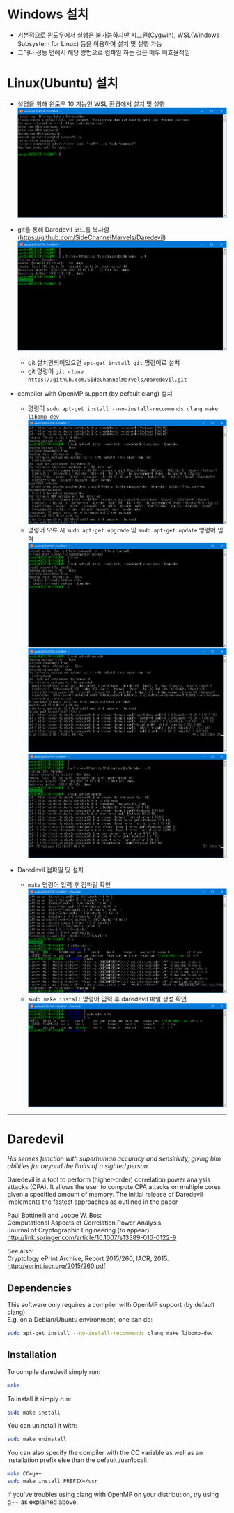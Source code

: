 # Windows 설치
 * 기본적으로 윈도우에서 실행은 불가능하지만 시그윈(Cygwin), WSL(Windows Subsystem for Linux) 등을 이용하여 설치 및 실행 가능
 * 그러나 성능 면에서 해당 방법으로 컴파일 하는 것은 매우 비효율적임

# Linux(Ubuntu) 설치
 * 설명을 위해 윈도우 10 기능인 WSL 환경에서 설치 및 실행
 ![우분투 실행 화면](https://github.com/aasdzs/Daredevil/blob/master/captures/01_install_ubuntu.PNG?raw=true)
 * git을 통해 Daredevil 코드를 복사함 (https://github.com/SideChannelMarvels/Daredevil)
 ![소스복사](https://github.com/aasdzs/Daredevil/blob/master/captures/02_git_clone_daredevil.PNG?raw=true)
   - git 설치안되어있으면 `apt-get install git` 명령어로 설치
   - git 명령어 `git clone https://github.com/SideChannelMarvels/Daredevil.git`
 * compiler with OpenMP support (by default clang) 설치 
   - 명령어 `sudo apt-get install --no-install-recommends clang make libomp-dev`
   ![컴파일러 설치](https://github.com/aasdzs/Daredevil/blob/master/captures/05_install_daredevil-2.PNG?raw=true)
   - 명령어 오류 시 `sudo apt-get upgrade` 및 `sudo apt-get update` 명령어 입력
   ![컴파일러 설치 오류](https://github.com/aasdzs/Daredevil/blob/master/captures/05_install_daredevil-1.PNG?raw=true)
   ![설치 오류 시 대응](https://github.com/aasdzs/Daredevil/blob/master/captures/03_apt-get_upgrade.PNG?raw=true)
   ![설치 오류 시 대응](https://github.com/aasdzs/Daredevil/blob/master/captures/04_apt-get_update.PNG?raw=true)
   
 * Daredevil 컴파일 및 설치
   - `make` 명령어 입력 후 컴파일 확인 
   ![컴파일러 설치](https://github.com/aasdzs/Daredevil/blob/master/captures/06_make_daredevil.PNG?raw=true)
   - `sudo make install` 명령어 입력 후 daredevil 파일 생성 확인
   ![컴파일러 설치](https://github.com/aasdzs/Daredevil/blob/master/captures/07_make_install_daredevil.PNG?raw=true)
   
---

# Daredevil
*His senses function with superhuman accuracy and sensitivity, giving him abilities far beyond the limits of a sighted person*

Daredevil is a tool to perform (higher-order) correlation power analysis attacks (CPA). 
It allows the user to compute CPA attacks on multiple cores given a specified amount 
of memory. The initial release of Daredevil implements the fastest approaches as 
outlined in the paper

Paul Bottinelli and Joppe W. Bos:  
Computational Aspects of Correlation Power Analysis.  
Journal of Cryptographic Engineering (to appear): http://link.springer.com/article/10.1007/s13389-016-0122-9

See also:  
Cryptology ePrint Archive, Report 2015/260, IACR, 2015.  
http://eprint.iacr.org/2015/260.pdf


## Dependencies

This software only requires a compiler with OpenMP support (by default clang).  
E.g. on a Debian/Ubuntu environment, one can do:

```bash
sudo apt-get install --no-install-recommends clang make libomp-dev
```

## Installation

To compile daredevil simply run:

```bash
make
```

To install it simply run:

```bash
sudo make install
```

You can uninstall it with:

```bash
sudo make uninstall
```

You can also specify the compiler with the CC variable as well as an
installation prefix else than the default /usr/local:

```bash
make CC=g++
sudo make install PREFIX=/usr
```

If you've troubles using clang with OpenMP on your distribution, try
using g++ as explained above.
